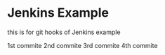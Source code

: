 # Jenkins Example
this is for git hooks  of Jenkins example

1st commite
2nd commite
3rd commite
4th commite

